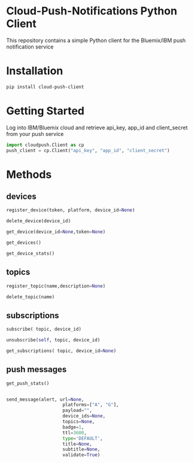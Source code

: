 # Cloud-Push-Notifications Python Client
This repository contains a simple Python client for the Bluemix/IBM push notification service

Installation
===
```bash
pip install cloud-push-client
```

Getting Started
===
Log into IBM/Bluemix cloud and retrieve api_key, app_id and client_secret from your push service
```python
import cloudpush.Client as cp
push_client = cp.Client("api_key", "app_id", "client_secret")
```

Methods
===

devices
---
```python
register_device(token, platform, device_id=None)

delete_device(device_id)

get_device(device_id=None,token=None)

get_devices()

get_device_stats()
```

topics
---
```python
register_topic(name,description=None)

delete_topic(name)
```

subscriptions
---
```python
subscribe( topic, device_id)

unsubscribe(self, topic, device_id)

get_subscriptions( topic, device_id=None)
```

push messages
---
```python
get_push_stats()


send_message(alert, url=None,
                     platforms=["A", "G"],
                     payload="", 
                     device_ids=None,
                     topics=None,
                     badge=1,
                     ttl=3600,
                     type='DEFAULT',
                     title=None,
                     subtitle=None,
                     validate=True)
```

